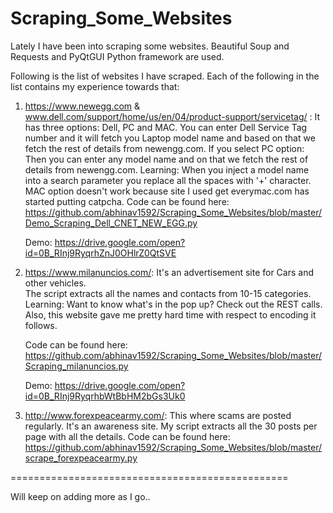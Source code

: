 # Scraping_Some_Websites
Lately I have been into scraping some websites. Beautiful Soup and Requests and PyQtGUI Python framework are used.

Following is the list of websites I have scraped. Each of the following in the list contains my experience towards that:

1. https://www.newegg.com & www.dell.com/support/home/us/en/04/product-support/servicetag/ : 
   It has three options: Dell, PC and MAC.
   You can enter Dell Service Tag number and it will fetch you Laptop model name and based on that we fetch the rest of details from newengg.com.
   If you select PC option: Then you can enter any model name and on that we fetch the rest of details from newengg.com.
   Learning: When you inject a model name into a search parameter you replace all the spaces with '+' character. MAC option doesn't work because site I used get everymac.com has started putting catpcha.
   Code can be found here: https://github.com/abhinav1592/Scraping_Some_Websites/blob/master/Demo_Scraping_Dell_CNET_NEW_EGG.py

   Demo: https://drive.google.com/open?id=0B_RInj9RyqrhZnJ0OHlrZ0QtSVE
   
2. https://www.milanuncios.com/: It's an advertisement site for Cars and other vehicles.       
   The script extracts all the names and contacts from 10-15 categories.
   Learning: Want to know what's in the pop up? Check out the REST calls. Also, this website gave me pretty hard time with respect to encoding
   it follows.

   Code can be found here: https://github.com/abhinav1592/Scraping_Some_Websites/blob/master/Scraping_milanuncios.py 

   Demo: https://drive.google.com/open?id=0B_RInj9RyqrhbWtBbHM2bGs3Uk0

3. http://www.forexpeacearmy.com/: This where scams are posted regularly. It's an awareness site.
   My script extracts all the 30 posts per page with all the details.
   Code can be found here: https://github.com/abhinav1592/Scraping_Some_Websites/blob/master/scrape_forexpeacearmy.py
   
================================================

Will keep on adding more as I go..
   
